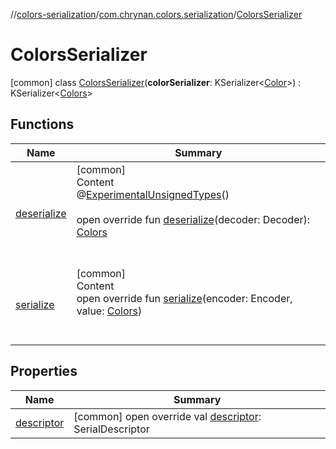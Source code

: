 //[colors-serialization](../../../index.md)/[com.chrynan.colors.serialization](../index.md)/[ColorsSerializer](index.md)



# ColorsSerializer  
 [common] class [ColorsSerializer](index.md)(**colorSerializer**: KSerializer<[Color](../../../../colors-core/colors-core/com.chrynan.colors/-color/index.md)>) : KSerializer<[Colors](../../../../colors-theme/colors-theme/com.chrynan.colors.theme/-colors/index.md)>    


## Functions  
  
|  Name |  Summary | 
|---|---|
| <a name="com.chrynan.colors.serialization/ColorsSerializer/deserialize/#kotlinx.serialization.encoding.Decoder/PointingToDeclaration/"></a>[deserialize](deserialize.md)| <a name="com.chrynan.colors.serialization/ColorsSerializer/deserialize/#kotlinx.serialization.encoding.Decoder/PointingToDeclaration/"></a>[common]  <br>Content  <br>@[ExperimentalUnsignedTypes](https://kotlinlang.org/api/latest/jvm/stdlib/kotlin/-experimental-unsigned-types/index.html)()  <br>  <br>open override fun [deserialize](deserialize.md)(decoder: Decoder): [Colors](../../../../colors-theme/colors-theme/com.chrynan.colors.theme/-colors/index.md)  <br><br><br>|
| <a name="com.chrynan.colors.serialization/ColorsSerializer/serialize/#kotlinx.serialization.encoding.Encoder#com.chrynan.colors.theme.Colors/PointingToDeclaration/"></a>[serialize](serialize.md)| <a name="com.chrynan.colors.serialization/ColorsSerializer/serialize/#kotlinx.serialization.encoding.Encoder#com.chrynan.colors.theme.Colors/PointingToDeclaration/"></a>[common]  <br>Content  <br>open override fun [serialize](serialize.md)(encoder: Encoder, value: [Colors](../../../../colors-theme/colors-theme/com.chrynan.colors.theme/-colors/index.md))  <br><br><br>|


## Properties  
  
|  Name |  Summary | 
|---|---|
| <a name="com.chrynan.colors.serialization/ColorsSerializer/descriptor/#/PointingToDeclaration/"></a>[descriptor](descriptor.md)| <a name="com.chrynan.colors.serialization/ColorsSerializer/descriptor/#/PointingToDeclaration/"></a> [common] open override val [descriptor](descriptor.md): SerialDescriptor   <br>|

